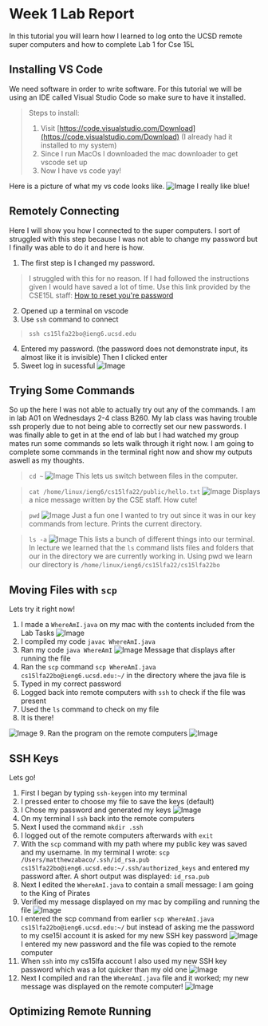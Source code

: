 # Week 1 Lab Report
In this tutorial you will learn how I learned to log onto the UCSD remote super computers and how to complete Lab 1 for Cse 15L
## Installing VS Code
We need software in order to write software. For this tutorial we will be using an IDE called Visual Studio Code so make sure to have it installed.

> Steps to install:
> 1. Visit [https://code.visualstudio.com/Download](https://code.visualstudio.com/Download) (I already had it installed to my system)
> 2. Since I run MacOs I downloaded the mac downloader to get vscode set up
> 3. Now I have vs code yay!

Here is a picture of what my vs code looks like.
![Image](vsCodeScreenshot.png)
I really like blue!
## Remotely Connecting
Here I will show you how I connected to the super computers. I sort of struggled with this step because I was not able to change my password but I finally was able to do it and here is how.

1. The first step is I changed my password. 

> I struggled with this for no reason. If I had followed the instructions given I would have saved a lot of time. Use this link provided by the CSE15L staff: [How to reset you're password](https://docs.google.com/document/d/1hs7CyQeh-MdUfM9uv99i8tqfneos6Y8bDU0uhn1wqho/edit)

2. Opened up a terminal on vscode
3. Use `ssh` command to connect
> `ssh cs15lfa22bo@ieng6.ucsd.edu`
4. Entered my password. (the password does not demonstrate input, its almost like it is invisible) Then I clicked enter
5. Sweet log in sucessful
![Image](sshScreenshot.png)
## Trying Some Commands
So up the here I was not able to actually try out any of the commands. I am in lab A01 on Wednesdays 2-4 class B260. My lab class was having trouble ssh properly due to not being able to correctly set our new passwords. I was finally able to get in at the end of lab but I had watched my group mates run some commands so lets walk through it right now. I am going to complete some commands in the terminal right now and show my outputs aswell as my thoughts.

> `cd ~`
![Image](CdSs.png)
This lets us switch between files in the computer.

> `cat /home/linux/ieng6/cs15lfa22/public/hello.txt`
![Image](catSs.png)
Displays a nice message written by the CSE staff. How cute!

> `pwd`
![Image](pwdSs.png)
Just a fun one I wanted to try out since it was in our key commands from lecture. Prints the current directory.

> `ls -a`
![Image](lsSs.png)
This lists a bunch of different things into our terminal. In lecture we learned that the `ls` command lists files and folders that our in the directory we are currently working in. Using pwd we learn our directory is `/home/linux/ieng6/cs15lfa22/cs15lfa22bo`

## Moving Files with `scp`
Lets try it right now!

1. I made a `WhereAmI.java` on my mac with the contents included from the Lab Tasks
![Image](contentsSS.png)
2. I compiled my code `javac WhereAmI.java`
3. Ran my code `java WhereAmI`
![Image](whereJavaSS.png)
Message that displays after running the file
4. Ran the `scp` command `scp WhereAmI.java cs15lfa22bo@ieng6.ucsd.edu:~/` in the directory where the java file is
5. Typed in my correct password
6. Logged back into remote computers with `ssh` to check if the file was present
7. Used the `ls` command to check on my file
8. It is there!

![Image](checkSS.png)
9. Ran the program on the remote computers
![Image](remoteWhere.png)

## SSH Keys
Lets go!
1. First I began by typing `ssh-keygen` into my terminal
2. I pressed enter to choose my file to save the keys (default)
3. I Chose my password and generated my keys
![Image](keyGenerationSS.png)
4. On my terminal I `ssh` back into the remote computers
5. Next I used the command `mkdir .ssh`
6. I logged out of the remote computers afterwards with `exit`
7. With the `scp` command with my path where my public key was saved and my username. In my terminal I wrote: `scp /Users/matthewzabaco/.ssh/id_rsa.pub cs15lfa22bo@ieng6.ucsd.edu:~/.ssh/authorized_keys` and entered my password after. A short output was displayed: `id_rsa.pub`
8. Next I edited the `WhereAmI.java` to contain a small message: I am going to the King of Pirates
9. Verified my message displayed on my mac by compiling and running the file
![Image](luffySS.png)
10. I entered the scp command from earlier `scp WhereAmI.java cs15lfa22bo@ieng6.ucsd.edu:~/` but instead of asking me the password to my cse15l account it is asked for my new SSH key password
![Image](scpSS.png)
I entered my new password and the file was copied to the remote computer
11. When `ssh` into my cs15lfa account I also used my new SSH key password which was a lot quicker than my old one
![Image](sshKeySS.png)
12. Next I compiled and ran the `WhereAmI.java` file and it worked; my new message was displayed on the remote computer!
![Image](kingOfPiratesRemote.png)

## Optimizing Remote Running